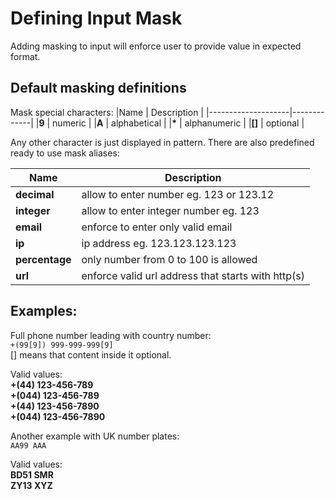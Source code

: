 # Defining Input Mask

Adding masking to input will enforce user to provide value in expected format.

## Default masking definitions

Mask special characters:
|Name                | Description |
|--------------------|-------------|
|**9**           | numeric |
|**A**           | alphabetical |
|**\***           | alphanumeric |
|**[]**           | optional |

Any other character is just displayed in pattern.
There are also predefined ready to use mask aliases:

|Name                | Description |
|--------------------|-------------|
|**decimal**           | allow to enter number eg. 123 or 123.12 |
|**integer**           | allow to enter integer number eg. 123 |
|**email**           | enforce to enter only valid email |
|**ip**           | ip address eg. 123.123.123.123 |
|**percentage**           | only number from 0 to 100 is allowed |
|**url**           | enforce valid url address that starts with http(s) |


## Examples:

Full phone number leading with country number: <br />
``+(99[9]) 999-999-999[9]`` <br />
[] means that content inside it optional. 

Valid values: <br />
**+(44) 123-456-789** <br />
**+(044) 123-456-789** <br />
**+(44) 123-456-7890** <br />
**+(044) 123-456-7890**

Another example with UK number plates: <br />
``AA99 AAA``

Valid values: <br />
**BD51 SMR** <br />
**ZY13 XYZ**
